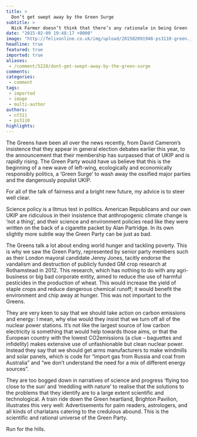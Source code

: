 ```yaml
---
title: >
  Don’t get swept away by the Green Surge
subtitle: >
  Nick Farmer doesn’t think that there’s any rationale in being Green
date: "2015-02-09 19:48:17 +0000"
image: "http://felixonline.co.uk/img/upload/201502091948-ps3110-green.jpg"
headline: true
featured: true
imported: true
aliases:
 - /comment/5228/dont-get-swept-away-by-the-green-surge
comments:
categories:
 - comment
tags:
 - imported
 - image
 - multi-author
authors:
 - nf311
 - ps3110
highlights:
---
```


The Greens have been all over the news recently, from David Cameron’s insistence that they appear in general election debates earlier this year, to the announcement that their membership has surpassed that of UKIP and is rapidly rising. The Green Party would have us believe that this is the beginning of a new wave of left-wing, ecologically and economically responsibly politics, a ‘Green Surge’ to wash away the ossified major parties and the dangerously populist UKIP.

For all of the talk of fairness and a bright new future, my advice is to steer well clear.

Science policy is a litmus test in politics. American Republicans and our own UKIP are ridiculous in their insistence that anthropogenic climate change is ‘not a thing’, and their science and environment policies read like they were written on the back of a cigarette packet by Alan Partridge. In its own slightly more subtle way the Green Party can be just as bad.

The Greens talk a lot about ending world hunger and tackling poverty. This is why we saw the Green Party, represented by senior party members such as their London mayoral candidate Jenny Jones, tacitly endorse the vandalism and destruction of publicly funded GM crop research at Rothamstead in 2012. This research, which has nothing to do with any agri-business or big bad corporate entity, aimed to reduce the use of harmful pesticides in the production of wheat. This would increase the yield of staple crops and reduce dangerous chemical runoff; it would benefit the environment and chip away at hunger. This was not important to the Greens.

They are very keen to say that we should take action on carbon emissions and energy: I mean, why else would they insist that we turn off all of the nuclear power stations. It’s not like the largest source of low carbon electricity is something that would help towards those aims, or that the European country with the lowest CO2emissions (a clue – baguettes and infidelity) makes extensive use of unfashionable but clean nuclear power. Instead they say that we should get arms manufacturers to make windmills and solar panels, which is code for “import gas from Russia and coal from Australia” and “we don’t understand the need for a mix of different energy sources”.

They are too bogged down in narratives of science and progress ‘flying too close to the sun’ and ‘meddling with nature’ to realise that the solutions to the problems that they identify are to a large extent scientific and technological. A train ride down the Green heartland, Brighton Pavilion, illustrates this very well: Advertisements for palm readers, astrologers, and all kinds of charlatans catering to the credulous abound. This is the scientific and rational universe of the Green Party.

Run for the hills.
